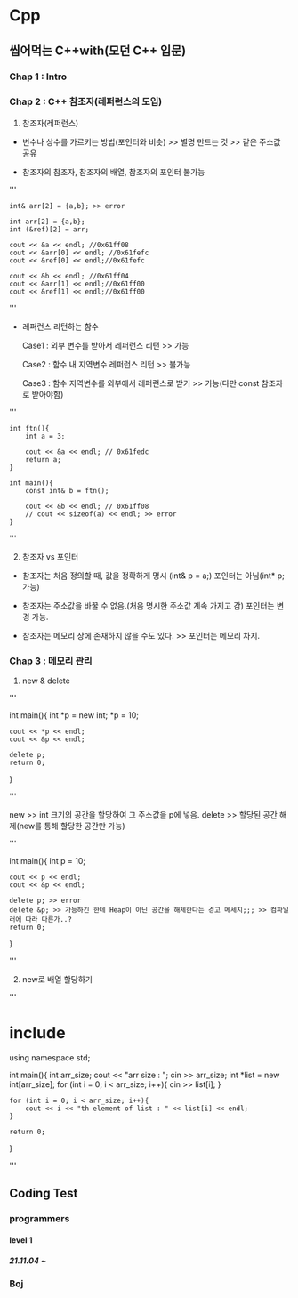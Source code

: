 # Cpp
## 씹어먹는 C++with(모던 C++ 입문)
### Chap 1 : Intro

### Chap 2 : C++ 참조자(레퍼런스의 도입)

1. 참조자(레퍼런스)

- 변수나 상수를 가르키는 방법(포인터와 비슷) >> 별명 만드는 것 >> 같은 주소값 공유

- 참조자의 참조자, 참조자의 배열, 참조자의 포인터 불가능

'''

    int& arr[2] = {a,b}; >> error

    int arr[2] = {a,b};
    int (&ref)[2] = arr;

    cout << &a << endl; //0x61ff08
    cout << &arr[0] << endl; //0x61fefc
    cout << &ref[0] << endl;//0x61fefc

    cout << &b << endl; //0x61ff04
    cout << &arr[1] << endl;//0x61ff00
    cout << &ref[1] << endl;//0x61ff00
    
'''
- 레퍼런스 리턴하는 함수

    Case1 : 외부 변수를 받아서 레퍼런스 리턴 >> 가능

    Case2 : 함수 내 지역변수 레퍼런스 리턴 >> 불가능

    Case3 : 함수 지역변수를 외부에서 레퍼런스로 받기 >> 가능(다만 const 참조자로 받아야함) 

'''

    int ftn(){
        int a = 3;
        
        cout << &a << endl; // 0x61fedc
        return a;
    }

    int main(){
        const int& b = ftn();

        cout << &b << endl; // 0x61ff08
        // cout << sizeof(a) << endl; >> error
    }

'''

2. 참조자 vs 포인터

- 참조자는 처음 정의할 때, 값을 정확하게 명시 (int& p = a;) 포인터는 아님(int* p; 가능)

- 참조자는 주소값을 바꿀 수 없음.(처음 명시한 주소값 계속 가지고 감) 포인터는 변경 가능.

- 참조자는 메모리 상에 존재하지 않을 수도 있다. >> 포인터는 메모리 차지.

### Chap 3 : 메모리 관리

1. new & delete

'''

int main(){
    int *p = new int;
    *p = 10;

    cout << *p << endl;
    cout << &p << endl;

    delete p;
    return 0;
    
}

'''

new >> int 크기의 공간을 할당하여 그 주소값을 p에 넣음.
delete >> 할당된 공간 해제(new를 통해 할당한 공간만 가능)

'''

int main(){
    int p = 10;

    cout << p << endl;
    cout << &p << endl;

    delete p; >> error
    delete &p; >> 가능하긴 한데 Heap이 아닌 공간을 해제한다는 경고 메세지;;; >> 컴파일러에 따라 다른가..?
    return 0;
    
}

'''

2. new로 배열 할당하기

'''

# include <iostream>

using namespace std;

int main(){
    int arr_size;
    cout << "arr size : ";
    cin >> arr_size;
    int *list = new int[arr_size];
    for (int i = 0; i < arr_size; i++){
        cin >> list[i];
    }
    
    for (int i = 0; i < arr_size; i++){
        cout << i << "th element of list : " << list[i] << endl;
    }

    return 0;
}


'''
## Coding Test
### programmers
#### level 1
##### 21.11.04 ~
### Boj